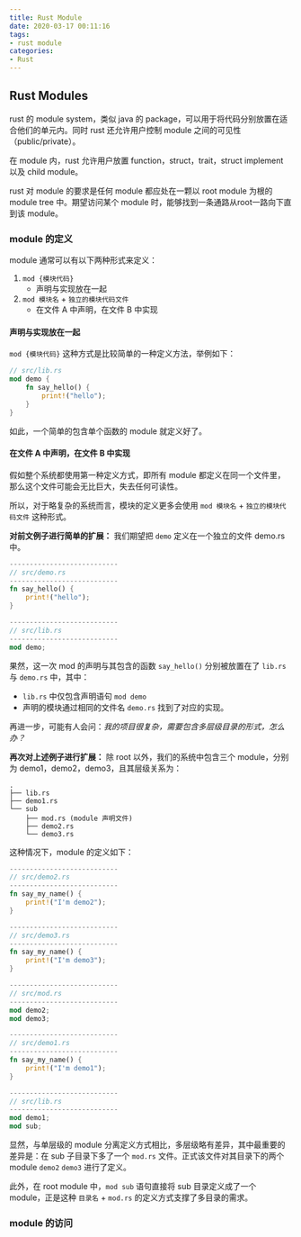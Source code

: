 ```yaml
---
title: Rust Module
date: 2020-03-17 00:11:16
tags: 
- rust module
categories:
- Rust
---
```


## Rust Modules
rust 的 module system，类似 java 的 package，可以用于将代码分别放置在适合他们的单元内。同时 rust 还允许用户控制 module 之间的可见性（public/private）。

在 module 内，rust 允许用户放置 function，struct，trait，struct implement 以及 child module。

rust 对 module 的要求是任何 module 都应处在一颗以 root module 为根的 module tree 中。期望访问某个 module  时，能够找到一条通路从root一路向下直到该 module。

### module 的定义
module 通常可以有以下两种形式来定义：
1. `mod {模块代码}`
    - 声明与实现放在一起
2. `mod 模块名` + `独立的模块代码文件`
    - 在文件 A 中声明，在文件 B 中实现

#### 声明与实现放在一起

`mod {模块代码}` 这种方式是比较简单的一种定义方法，举例如下：
```rust
// src/lib.rs
mod demo {
    fn say_hello() {
        print!("hello");
    }
}
```
如此，一个简单的包含单个函数的 module 就定义好了。

#### 在文件 A 中声明，在文件 B 中实现

假如整个系统都使用第一种定义方式，即所有 module 都定义在同一个文件里，那么这个文件可能会无比巨大，失去任何可读性。

所以，对于略复杂的系统而言，模块的定义更多会使用 `mod 模块名` + `独立的模块代码文件` 这种形式。

**对前文例子进行简单的扩展：** 我们期望把 `demo` 定义在一个独立的文件 demo.rs 中。

```rust
---------------------------
// src/demo.rs
---------------------------
fn say_hello() {
    print!("hello");
}

---------------------------
// src/lib.rs
---------------------------
mod demo;
```

果然，这一次 mod 的声明与其包含的函数 `say_hello()` 分别被放置在了 `lib.rs` 与 `demo.rs` 中，其中：
- `lib.rs` 中仅包含声明语句 `mod demo`
- 声明的模块通过相同的文件名 `demo.rs` 找到了对应的实现。

再进一步，可能有人会问：*我的项目很复杂，需要包含多层级目录的形式，怎么办？*

**再次对上述例子进行扩展：** 除 root 以外，我们的系统中包含三个 module，分别为 demo1，demo2，demo3，且其层级关系为：
```shell
.
├── lib.rs
├── demo1.rs
└── sub
    ├── mod.rs (module 声明文件)
    ├── demo2.rs
    └── demo3.rs
```

这种情况下，module 的定义如下：
```rust
---------------------------
// src/demo2.rs
---------------------------
fn say_my_name() {
    print!("I'm demo2");
}

---------------------------
// src/demo3.rs
---------------------------
fn say_my_name() {
    print!("I'm demo3");
}

---------------------------
// src/mod.rs
---------------------------
mod demo2;
mod demo3;

---------------------------
// src/demo1.rs
---------------------------
fn say_my_name() {
    print!("I'm demo1");
}

---------------------------
// src/lib.rs
---------------------------
mod demo1;
mod sub;
```

显然，与单层级的 module 分离定义方式相比，多层级略有差异，其中最重要的差异是：在 sub 子目录下多了一个 `mod.rs` 文件。正式该文件对其目录下的两个 module `demo2` `demo3` 进行了定义。

此外，在 root module 中，`mod sub` 语句直接将 sub 目录定义成了一个 module，正是这种 `目录名` + `mod.rs` 的定义方式支撑了多目录的需求。

### module 的访问
